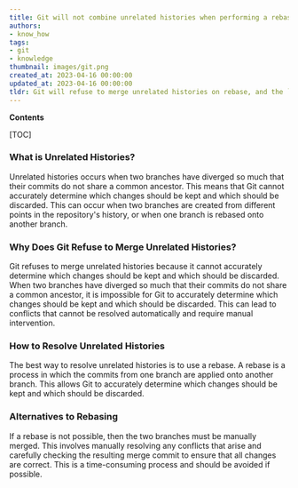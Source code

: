 ```yaml
---
title: Git will not combine unrelated histories when performing a rebase
authors:
- know_how
tags:
- git
- knowledge
thumbnail: images/git.png
created_at: 2023-04-16 00:00:00
updated_at: 2023-04-16 00:00:00
tldr: Git will refuse to merge unrelated histories on rebase, and the `--allow-unrelated-histories` flag must be used to override this.
---
```


**Contents**

[TOC]

### What is Unrelated Histories? 
Unrelated histories occurs when two branches have diverged so much that their commits do not share a common ancestor. This means that Git cannot accurately determine which changes should be kept and which should be discarded. This can occur when two branches are created from different points in the repository's history, or when one branch is rebased onto another branch.

### Why Does Git Refuse to Merge Unrelated Histories?
Git refuses to merge unrelated histories because it cannot accurately determine which changes should be kept and which should be discarded. When two branches have diverged so much that their commits do not share a common ancestor, it is impossible for Git to accurately determine which changes should be kept and which should be discarded. This can lead to conflicts that cannot be resolved automatically and require manual intervention.

### How to Resolve Unrelated Histories
The best way to resolve unrelated histories is to use a rebase. A rebase is a process in which the commits from one branch are applied onto another branch. This allows Git to accurately determine which changes should be kept and which should be discarded.

### Alternatives to Rebasing
If a rebase is not possible, then the two branches must be manually merged. This involves manually resolving any conflicts that arise and carefully checking the resulting merge commit to ensure that all changes are correct. This is a time-consuming process and should be avoided if possible.
